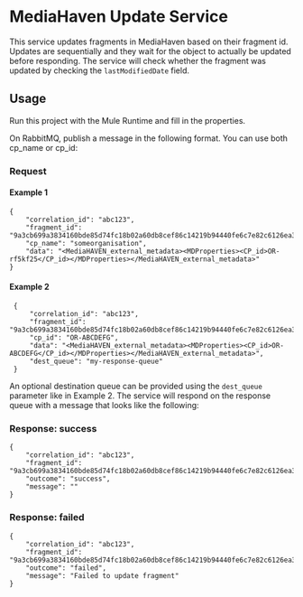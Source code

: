 # MediaHaven Update Service
This service updates fragments in MediaHaven based on their fragment id. Updates are sequentially and they wait for the object to actually be updated before responding. The service will check whether the fragment was updated by checking the `lastModifiedDate` field.

## Usage
Run this project with the Mule Runtime and fill in the properties.

On RabbitMQ, publish a message in the following format. You can use both cp_name or cp_id:
### Request
#### Example 1
```
{
    "correlation_id": "abc123",
    "fragment_id": "9a3cb699a3834160bde85d74fc18b02a60db8cef86c14219b94440fe6c7e82c6126ea398274e44b0be193d76aacec50",
    "cp_name": "someorganisation",
    "data": "<MediaHAVEN_external_metadata><MDProperties><CP_id>OR-rf5kf25</CP_id></MDProperties></MediaHAVEN_external_metadata>"
}
```
#### Example 2<a name="example2" />
```
 {
     "correlation_id": "abc123",
     "fragment_id": "9a3cb699a3834160bde85d74fc18b02a60db8cef86c14219b94440fe6c7e82c6126ea398274e44b0be193d76aacec50",
     "cp_id": "OR-ABCDEFG",
     "data": "<MediaHAVEN_external_metadata><MDProperties><CP_id>OR-ABCDEFG</CP_id></MDProperties></MediaHAVEN_external_metadata>",
     "dest_queue": "my-response-queue"
 }
 ```

An optional destination queue can be provided using the `dest_queue` parameter like in Example 2.
The service will respond on the response queue with a message that looks like the following:
### Response: success
```
{
	"correlation_id": "abc123",
	"fragment_id": "9a3cb699a3834160bde85d74fc18b02a60db8cef86c14219b94440fe6c7e82c6126ea398274e44b0be193d76aacec50",
	"outcome": "success",
	"message": ""
}
```

### Response: failed
```
{
	"correlation_id": "abc123",
	"fragment_id": "9a3cb699a3834160bde85d74fc18b02a60db8cef86c14219b94440fe6c7e82c6126ea398274e44b0be193d76aacec50",
	"outcome": "failed",
	"message": "Failed to update fragment"
}
```
